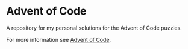 # Advent of Code
A repository for my personal solutions for the Advent of Code puzzles.

For more information see [Advent of Code](https://adventofcode.com).
